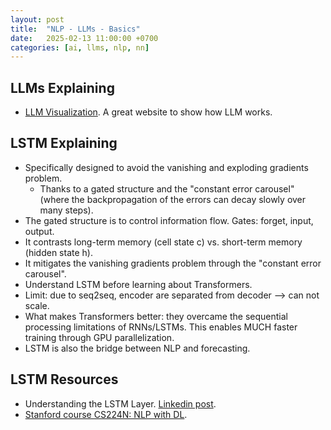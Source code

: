 ```yaml
---
layout: post
title:  "NLP - LLMs - Basics"
date:   2025-02-13 11:00:00 +0700
categories: [ai, llms, nlp, nn]
---
```


## LLMs Explaining
- [LLM Visualization](https://bbycroft.net/llm). A great website to show how LLM works.

## LSTM Explaining
- Specifically designed to avoid the vanishing and exploding gradients problem.
  - Thanks to a gated structure and the "constant error carousel" (where the backpropagation of the errors can decay slowly over many steps).   
- The gated structure is to control information flow. Gates: forget, input, output.
- It contrasts long-term memory (cell state c) vs. short-term memory (hidden state h).
- It mitigates the vanishing gradients problem through the "constant error carousel".
- Understand LSTM before learning about Transformers.
- Limit: due to seq2seq, encoder are separated from decoder --> can not scale.
- What makes Transformers better: they overcame the sequential processing limitations of RNNs/LSTMs. This enables MUCH faster training through GPU parallelization.
- LSTM is also the bridge between NLP and forecasting.

## LSTM Resources
- Understanding the LSTM Layer. [Linkedin post](https://www.linkedin.com/feed/update/groupPost:961087-7290418174666162177/).
- [Stanford course CS224N: NLP with DL](https://web.stanford.edu/class/cs224n/).


